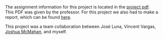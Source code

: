 The assignment information for this project is located in the [project pdf](./Project1.pdf). This PDF was given by the professor. For this project we also had to make a report, which can be found [here](./FirstProjectReport.pdf).

This project was a team collaboration between José Luna, Vincent Vargas, [Joshua McMahan](https://github.com/JoshMcMahan), and myself.

